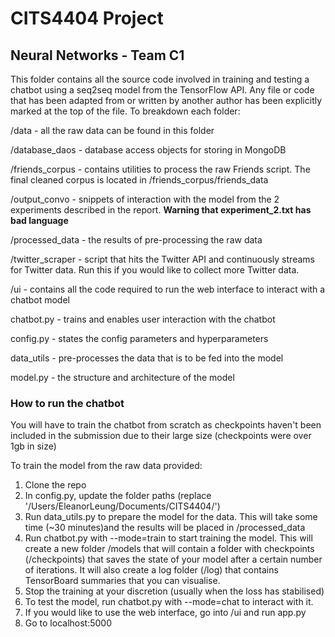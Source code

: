 # CITS4404 Project
## Neural Networks - Team C1

This folder contains all the source code involved in training and testing a chatbot
using a seq2seq model from the TensorFlow API. Any file or code that has been adapted from or written 
by another author has been explicitly marked at the top of the file. To breakdown each folder:

/data - all the raw data can be found in this folder

/database_daos - database access objects for storing in MongoDB

/friends_corpus - contains utilities to process the raw Friends script. The final cleaned corpus is located 
in /friends_corpus/friends_data

/output_convo - snippets of interaction with the model from the 2 experiments described in the report.
**Warning that experiment_2.txt has bad language**

/processed_data - the results of pre-processing the raw data

/twitter_scraper - script that hits the Twitter API and continuously streams for Twitter data.
Run this if you would like to collect more Twitter data.

/ui - contains all the code required to run the web interface to interact with a chatbot model

chatbot.py - trains and enables user interaction with the chatbot

config.py - states the config parameters and hyperparameters

data_utils - pre-processes the data that is to be fed into the model

model.py - the structure and architecture of the model

### How to run the chatbot
You will have to train the chatbot from scratch as checkpoints haven't been included
in the submission due to their large size (checkpoints were over 1gb in size)

To train the model from the raw data provided:

1. Clone the repo
2. In config.py, update the folder paths (replace '/Users/EleanorLeung/Documents/CITS4404/')
3. Run data_utils.py to prepare the model for the data. This will take some time (~30 minutes)and the results will be placed in /processed_data
4. Run chatbot.py with --mode=train to start training the model. This will create a new folder /models that will contain
a folder with checkpoints (/checkpoints) that saves the state of your model after a certain number of iterations.
It will also create a log folder (/log) that contains TensorBoard summaries that you can visualise.
5. Stop the training at your discretion (usually when the loss has stabilised)
6. To test the model, run chatbot.py with --mode=chat to interact with it.
7. If you would like to use the web interface, go into /ui and run app.py
8. Go to localhost:5000